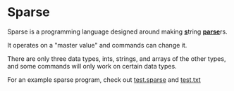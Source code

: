 # Sparse

Sparse is a programming language designed around making <u>**s**</u>tring <u>**parse**</u>rs.

It operates on a "master value" and commands can change it.

There are only three data types, ints, strings, and arrays of the other types, and some commands will only work on certain data types.

For an example sparse program, check out [test.sparse](test.sparse) and [test.txt](test.txt)